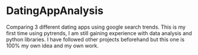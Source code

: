 # DatingAppAnalysis
Comparing 3 different dating apps using google search trends. This is my first time using pytrends, I am still gaining experience with data analysis and python libraries. I have followed other projects beforehand but this one is 100% my own idea and my own work. 

